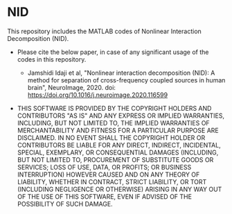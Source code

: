 # NID
This repository includes the MATLAB codes of Nonlinear Interaction Decomposition (NID). 

* Please cite the below paper, in case of any significant usage of the codes in this repository.

  * Jamshidi Idaji et al, "Nonlinear interaction decomposition (NID): A method for separation of cross-frequency coupled sources in human brain", NeuroImage, 2020. doi: https://doi.org/10.1016/j.neuroimage.2020.116599
  
  
* THIS SOFTWARE IS PROVIDED BY THE COPYRIGHT HOLDERS AND CONTRIBUTORS "AS IS" AND ANY EXPRESS
    OR IMPLIED WARRANTIES, INCLUDING, BUT NOT LIMITED TO, THE IMPLIED WARRANTIES OF MERCHANTABILITY
    AND FITNESS FOR A PARTICULAR PURPOSE ARE DISCLAIMED. IN NO EVENT SHALL THE COPYRIGHT HOLDER
    OR CONTRIBUTORS BE LIABLE FOR ANY DIRECT, INDIRECT, INCIDENTAL, SPECIAL, EXEMPLARY, OR CONSEQUENTIAL
    DAMAGES (INCLUDING, BUT NOT LIMITED TO, PROCUREMENT OF SUBSTITUTE GOODS OR SERVICES; LOSS OF USE,
    DATA, OR PROFITS; OR BUSINESS INTERRUPTION) HOWEVER CAUSED AND ON ANY THEORY OF LIABILITY, WHETHER
    IN CONTRACT, STRICT LIABILITY, OR TORT (INCLUDING NEGLIGENCE OR OTHERWISE) ARISING IN ANY WAY OUT
    OF THE USE OF THIS SOFTWARE, EVEN IF ADVISED OF THE POSSIBILITY OF SUCH DAMAGE.
